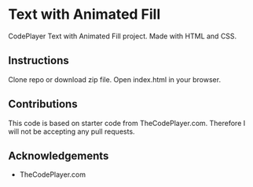 # Text with Animated Fill
CodePlayer Text with Animated Fill project. Made with HTML and CSS.

## Instructions 
Clone repo or download zip file. Open index.html in your browser. 

## Contributions
This code is based on starter code from TheCodePlayer.com. Therefore I will not be accepting any pull requests.

## Acknowledgements 
* TheCodePlayer.com
